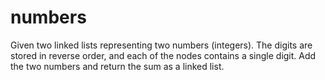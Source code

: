 # numbers
Given two linked lists representing two numbers (integers). The digits are stored in reverse order, and each of the nodes contains a single digit.  Add the two numbers and return the sum as a linked list.
